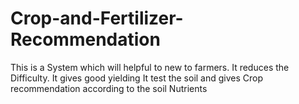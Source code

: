 # Crop-and-Fertilizer-Recommendation
This is a System which will helpful to new to farmers. It reduces the Difficulty.
It gives good yielding
It test the soil and gives Crop recommendation according to the soil Nutrients 
